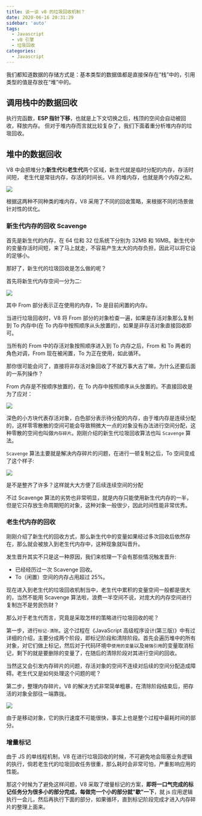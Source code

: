 ```yaml
---
title: 谈一谈 v8 的垃圾回收机制？
date: 2020-06-16 20:31:29
sidebar: 'auto'
tags:
  - Javascript
  - v8 引擎
  - 垃圾回收
categories:
  - Javascript
---
```


我们都知道数据的存储方式是：基本类型的数据值都是直接保存在“栈”中的，引用类型的值是存放在“堆”中的。

## 调用栈中的数据回收

执行完函数，**ESP 指针下移**，也就是上下文切换之后，栈顶的空间会自动被回收，释放内存。 但对于堆内存而言就比较复杂了，我们下面着重分析堆内存的垃圾回收。

## 堆中的数据回收

V8 中会把堆分为**新生代**和**老生代**两个区域，新生代就是临时分配的内存，存活时间短， 老生代是常驻内存，存活的时间长。V8 的堆内存，也就是两个内存之和。

![](https://alvin-cdn.oss-cn-shenzhen.aliyuncs.com/images/v8-gc1.png)

根据这两种不同种类的堆内存，V8 采用了不同的回收策略，来根据不同的场景做针对性的优化。

### 新生代内存的回收 Scavenge

首先是新生代的内存，在 64 位和 32 位系统下分别为 32MB 和 16MB。新生代中的变量存活时间短，来了马上就走，不容易产生太大的内存负担，因此可以将它设的足够小。

那好了，新生代的垃圾回收是怎么做的呢？

首先将新生代内存空间一分为二:

![](https://alvin-cdn.oss-cn-shenzhen.aliyuncs.com/images/v8-gc2.png)

其中 From 部分表示正在使用的内存，To 是目前闲置的内存。

当进行垃圾回收时，V8 将 From 部分的对象检查一遍，如果是存活对象那么复制到 To 内存中(在 To 内存中按照顺序从头放置的)，如果是非存活对象直接回收即可。

当所有的 From 中的存活对象按照顺序进入到 To 内存之后，From 和 To 两者的角色对调，From 现在被闲置，To 为正在使用，如此循环。

那你很可能会问了，直接将非存活对象回收了不就万事大吉了嘛，为什么还要后面的一系列操作？

From 内存是不按顺序放置的，在 To 内存中按照顺序从头放置的。不直接回收是为了应对：

![](https://alvin-cdn.oss-cn-shenzhen.aliyuncs.com/images/v8-gc3.png)

深色的小方块代表存活对象，白色部分表示待分配的内存，由于堆内存是连续分配的，这样零零散散的空间可能会导致稍微大一点的对象没有办法进行空间分配，这种零散的空间也叫做`内存碎片`。刚刚介绍的新生代垃圾回收算法也叫 `Scavenge` 算法。

`Scavenge` 算法主要就是解决内存碎片的问题，在进行一顿复制之后，To 空间变成了这个样子:

![](https://alvin-cdn.oss-cn-shenzhen.aliyuncs.com/images/v8-gc4.png)

是不是整齐了许多？这样就大大方便了后续连续空间的分配

不过 Scavenge 算法的劣势也非常明显，就是内存只能使用新生代内存的一半，但是它只存放生命周期短的对象，这种对象一般很少，因此时间性能非常优秀。

### 老生代内存的回收

刚刚介绍了新生代的回收方式，那么新生代中的变量如果经过多次回收后依然存在，那么就会被放入到老生代内存中，这种现象就叫晋升。

发生晋升其实不只是这一种原因，我们来梳理一下会有那些情况触发晋升:

- 已经经历过一次 Scavenge 回收。
- To（闲置）空间的内存占用超过 25%。

现在进入到老生代的垃圾回收机制当中，老生代中累积的变量空间一般都是很大的，当然不能用 Scavenge 算法啦，浪费一半空间不说，对庞大的内存空间进行复制岂不是劳民伤财？

那么对于老生代而言，究竟是采取怎样的策略进行垃圾回收的呢？

第一步，进行`标记-清除`。这个过程在《JavaScript 高级程序设计(第三版)》中有过详细的介绍，主要分成两个阶段，即标记阶段和清除阶段。首先会遍历堆中的所有对象，对它们做上标记，然后对于代码环境中`使用的变量`以及`被强引用`的变量取消标记，剩下的就是要删除的变量了，在随后的清除阶段对其进行空间的回收。

当然这又会引发内存碎片的问题，存活对象的空间不连续对后续的空间分配造成障碍。老生代又是如何处理这个问题的呢？

第二步，整理内存碎片。V8 的解决方式非常简单粗暴，在清除阶段结束后，把存活的对象全部往一端靠拢。

![](https://alvin-cdn.oss-cn-shenzhen.aliyuncs.com/images/v8-gc5.png)

由于是移动对象，它的执行速度不可能很快，事实上也是整个过程中最耗时间的部分。

### 增量标记

由于 JS 的单线程机制，V8 在进行垃圾回收的时候，不可避免地会阻塞业务逻辑的执行，倘若老生代的垃圾回收任务很重，那么耗时会非常可怕，严重影响应用的性能。

那这个时候为了避免这样问题，V8 采取了增量标记的方案，**即将一口气完成的标记任务分为很多小的部分完成，每做完一个小的部分就"歇"一下**，就 js 应用逻辑执行一会儿，然后再执行下面的部分，如果循环，直到标记阶段完成才进入内存碎片的整理上面来。

